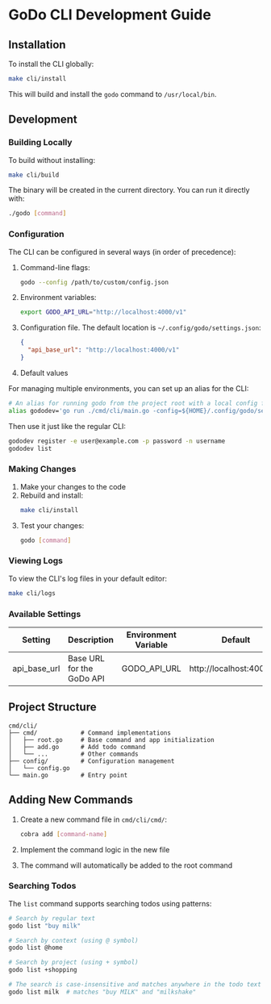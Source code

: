 # GoDo CLI Development Guide

## Installation

To install the CLI globally:

```bash
make cli/install
```

This will build and install the `godo` command to `/usr/local/bin`.

## Development

### Building Locally

To build without installing:

```bash
make cli/build
```

The binary will be created in the current directory. You can run it directly with:

```bash
./godo [command]
```

### Configuration

The CLI can be configured in several ways (in order of precedence):

1. Command-line flags:

   ```bash
   godo --config /path/to/custom/config.json
   ```

2. Environment variables:

   ```bash
   export GODO_API_URL="http://localhost:4000/v1"
   ```

3. Configuration file. The default location is `~/.config/godo/settings.json`:

   ```json
   {
     "api_base_url": "http://localhost:4000/v1"
   }
   ```

4. Default values

For managing multiple environments, you can set up an alias for the CLI:

```bash
# An alias for running godo from the project root with a local config file
alias gododev='go run ./cmd/cli/main.go -config=${HOME}/.config/godo/settings.local.json'
```

Then use it just like the regular CLI:

```bash
gododev register -e user@example.com -p password -n username
gododev list
```

### Making Changes

1. Make your changes to the code
2. Rebuild and install:
   ```bash
   make cli/install
   ```
3. Test your changes:
   ```bash
   godo [command]
   ```

### Viewing Logs

To view the CLI's log files in your default editor:

```bash
make cli/logs
```

### Available Settings

| Setting      | Description               | Environment Variable | Default                  |
| ------------ | ------------------------- | -------------------- | ------------------------ |
| api_base_url | Base URL for the GoDo API | GODO_API_URL         | http://localhost:4000/v1 |

## Project Structure

```
cmd/cli/
├── cmd/            # Command implementations
│   ├── root.go     # Base command and app initialization
│   ├── add.go      # Add todo command
│   └── ...         # Other commands
├── config/         # Configuration management
│   └── config.go
└── main.go         # Entry point
```

## Adding New Commands

1. Create a new command file in `cmd/cli/cmd/`:

   ```bash
   cobra add [command-name]
   ```

2. Implement the command logic in the new file
3. The command will automatically be added to the root command

### Searching Todos

The `list` command supports searching todos using patterns:

```bash
# Search by regular text
godo list "buy milk"

# Search by context (using @ symbol)
godo list @home

# Search by project (using + symbol)
godo list +shopping

# The search is case-insensitive and matches anywhere in the todo text
godo list milk  # matches "buy MILK" and "milkshake"
```
